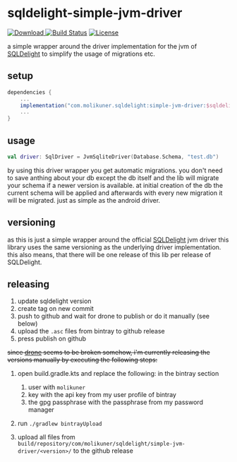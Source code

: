 # sqldelight-simple-jvm-driver

[![Download](https://api.bintray.com/packages/molikuner/maven-extensions/sqldelight-simple-jvm-driver/images/download.svg) ](https://bintray.com/molikuner/maven-extensions/sqldelight-simple-jvm-driver/_latestVersion)
[![Build Status](https://cloud.drone.io/api/badges/molikuner/sqldelight-simple-jvm-driver/status.svg)](https://cloud.drone.io/molikuner/sqldelight-simple-jvm-driver)
[![License](https://img.shields.io/badge/License-Apache%202.0-blue.svg)](https://opensource.org/licenses/Apache-2.0)

a simple wrapper around the driver implementation for the jvm of [SQLDelight](https://github.com/cashapp/sqldelight) to simplify the usage of migrations etc.

## setup

```gradle
dependencies {
    ...
    implementation("com.molikuner.sqldelight:simple-jvm-driver:$sqldelightVersion")
    ...
}
```

## usage

```Kotlin
val driver: SqlDriver = JvmSqliteDriver(Database.Schema, "test.db")
```
by using this driver wrapper you get automatic migrations. you don't need to save anthing about your db except
the db itself and the lib will migrate your schema if a newer version is available. at initial creation of the
db the current schema will be applied and afterwards with every new migration it will be migrated. just as simple
as the android driver.

## versioning

as this is just a simple wrapper around the official [SQLDelight](https://github.com/cashapp/sqldelight) jvm driver
this library uses the same versioning as the underlying driver implementation. this also means, that there will be one release
of this lib per release of SQLDelight.

## releasing

1. update sqldelight version
2. create tag on new commit
3. push to github and wait for drone to publish or do it manually (see below)
4. upload the `.asc` files from bintray to github release
5. press publish on github

~~since [drone](https://drone.io) seems to be broken somehow, i'm currently releasing the versions manually by executing the following steps:~~

1. open build.gradle.kts and replace the following: in the bintray section
   1. user with `molikuner`
   2. key with the api key from my user profile of bintray
   3. the gpg passphrase with the passphrase from my password manager

2. run `./gradlew bintrayUpload`
3. upload all files from `build/repository/com/molikuner/sqldelight/simple-jvm-driver/<version>/` to the github release

